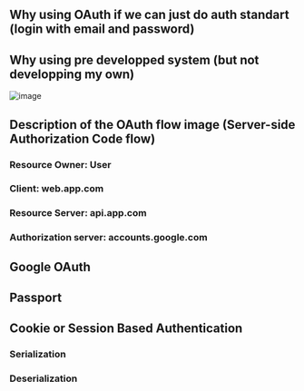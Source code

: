## Why using OAuth if we can just do auth standart (login with email and password)
## Why using pre developped system (but not developping my own)
![image](https://github.com/manohySr/oauth-in-ts/assets/86122918/49d5790c-6619-42d5-8f95-ca20a4e2cd53)
## Description of the OAuth flow image (Server-side Authorization Code flow)
### Resource Owner: User
### Client: web.app.com
### Resource Server: api.app.com
### Authorization server: accounts.google.com
## Google OAuth
## Passport
## Cookie or Session Based Authentication
### Serialization
### Deserialization
